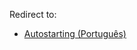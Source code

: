 Redirect to:

*   [Autostarting (Português)](/index.php/Autostarting_(Portugu%C3%AAs) "Autostarting (Português)")